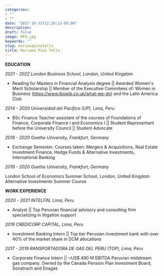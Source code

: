 ```yaml
---
categories:
- ""
- ""
date: "2017-10-31T22:26:13-05:00"
description: 
draft: false
image: MP9.jpg
keywords: ""
slug: marianapinotello
title: Mariana Pino Tello
---
```

**EDUCATION**


*2021 - 2022 London Business School, London, United Kingdom*
- Reading for Masters in Financial Analysis degree ||
Awarded Women's Merit Scholarship || Member of the Executive Commitees of: Women in Business (https://www.lbswib.co.uk/what-we-do) and the Latin America Club

*2014 - 2020 Universidad del Pacífico (UP), Lima, Peru*

- BSc Finance  Teacher assistant of the courses of Foundations of Finance, Corporate Finance I and Economics I || Student Representant before the University Council || Student Advocate

*2019 - 2020 Goethe University, Frankfurt, Germany*

- Exchange Semester. Courses taken: Mergers & Acquisitions, Real Estate Investment Finance, Hedge Funds & Alternative Investments, International Banking

*2019 - 2020 Goethe University, Frankfurt, Germany*

London School of Economics Summer School, London, United Kingdom
Alternative Investments Summer Course


**WORK EXPERIENCE**

*2020 - 2021 INTELFIN, Lima, Peru*

- Analyst || Top Peruvian financial advisory and consulting firm specializing in litigation support 

*2019 CREDICORP CAPITAL, Lima, Peru*

- Investment Banking Intern || Top tier Peruvian Investment bank with over 40% of the market share in DCM allocations 

*2017 - 2019 RANSPORTADORA DE GAS DEL PERU (TGP), Lima, Peru*

- Corporate Finance Intern || ~US$ 490 M EBITDA Peruvian midstream gas company. Owned by the Canada Pension Plan Investment Board, Sonatrach and Enagás

